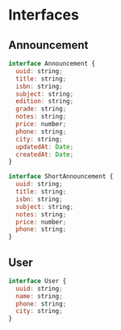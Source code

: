 # Interfaces

## Announcement

```javascript
interface Announcement {
  uuid: string;
  title: string;
  isbn: string;
  subject: string;
  edition: string;
  grade: string;
  notes: string;
  price: number;
  phone: string;
  city: string;
  updatedAt: Date;
  createdAt: Date;
}
```

```javascript
interface ShortAnnouncement {
  uuid: string;
  title: string;
  isbn: string;
  subject: string;
  notes: string;
  price: number;
  phone: string;
}
```

## User

```javascript
interface User {
  uuid: string;
  name: string;
  phone: string;
  city: string;
}
```
